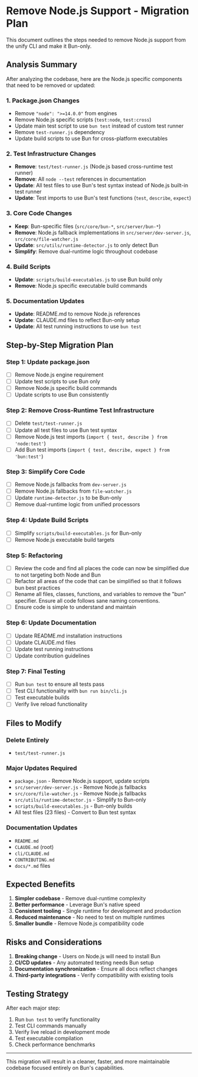 # Remove Node.js Support - Migration Plan

This document outlines the steps needed to remove Node.js support from the unify CLI and make it Bun-only.

## Analysis Summary

After analyzing the codebase, here are the Node.js specific components that need to be removed or updated:

### 1. Package.json Changes
- Remove `"node": ">=14.0.0"` from engines
- Remove Node.js specific scripts (`test:node`, `test:cross`)
- Update main test script to use `bun test` instead of custom test runner
- Remove `test-runner.js` dependency
- Update build scripts to use Bun for cross-platform executables

### 2. Test Infrastructure Changes
- **Remove**: `test/test-runner.js` (Node.js based cross-runtime test runner)
- **Remove**: All `node --test` references in documentation
- **Update**: All test files to use Bun's test syntax instead of Node.js built-in test runner
- **Update**: Test imports to use Bun's test functions (`test`, `describe`, `expect`)

### 3. Core Code Changes
- **Keep**: Bun-specific files (`src/core/bun-*`, `src/server/bun-*`)
- **Remove**: Node.js fallback implementations in `src/server/dev-server.js`, `src/core/file-watcher.js`
- **Update**: `src/utils/runtime-detector.js` to only detect Bun
- **Simplify**: Remove dual-runtime logic throughout codebase

### 4. Build Scripts
- **Update**: `scripts/build-executables.js` to use Bun build only
- **Remove**: Node.js specific executable build commands

### 5. Documentation Updates
- **Update**: README.md to remove Node.js references
- **Update**: CLAUDE.md files to reflect Bun-only setup
- **Update**: All test running instructions to use `bun test`

## Step-by-Step Migration Plan

### Step 1: Update package.json
- [ ] Remove Node.js engine requirement
- [ ] Update test scripts to use Bun only
- [ ] Remove Node.js specific build commands
- [ ] Update scripts to use Bun consistently

### Step 2: Remove Cross-Runtime Test Infrastructure
- [ ] Delete `test/test-runner.js`
- [ ] Update all test files to use Bun test syntax
- [ ] Remove Node.js test imports (`import { test, describe } from 'node:test'`)
- [ ] Add Bun test imports (`import { test, describe, expect } from 'bun:test'`)

### Step 3: Simplify Core Code
- [ ] Remove Node.js fallbacks from `dev-server.js`
- [ ] Remove Node.js fallbacks from `file-watcher.js`
- [ ] Update `runtime-detector.js` to be Bun-only
- [ ] Remove dual-runtime logic from unified processors

### Step 4: Update Build Scripts
- [ ] Simplify `scripts/build-executables.js` for Bun-only
- [ ] Remove Node.js executable build targets

### Step 5: Refactoring
- [ ] Review the code and find all places the code can now be simplified due to not targeting both Node and Bun
- [ ] Refactor all areas of the code that can be simplified so that it follows bun best practices
- [ ] Rename all files, classes, functions, and variables to remove the "bun" specifier. Ensure all code follows sane naming conventions.
- [ ] Ensure code is simple to understand and maintain

### Step 6: Update Documentation
- [ ] Update README.md installation instructions
- [ ] Update CLAUDE.md files
- [ ] Update test running instructions
- [ ] Update contribution guidelines

### Step 7: Final Testing
- [ ] Run `bun test` to ensure all tests pass
- [ ] Test CLI functionality with `bun run bin/cli.js`
- [ ] Test executable builds
- [ ] Verify live reload functionality

## Files to Modify

### Delete Entirely
- `test/test-runner.js`

### Major Updates Required
- `package.json` - Remove Node.js support, update scripts
- `src/server/dev-server.js` - Remove Node.js fallbacks
- `src/core/file-watcher.js` - Remove Node.js fallbacks  
- `src/utils/runtime-detector.js` - Simplify to Bun-only
- `scripts/build-executables.js` - Bun-only builds
- All test files (23 files) - Convert to Bun test syntax

### Documentation Updates
- `README.md`
- `CLAUDE.md` (root)
- `cli/CLAUDE.md`
- `CONTRIBUTING.md`
- `docs/*.md` files

## Expected Benefits

1. **Simpler codebase** - Remove dual-runtime complexity
2. **Better performance** - Leverage Bun's native speed
3. **Consistent tooling** - Single runtime for development and production
4. **Reduced maintenance** - No need to test on multiple runtimes
5. **Smaller bundle** - Remove Node.js compatibility code

## Risks and Considerations

1. **Breaking change** - Users on Node.js will need to install Bun
2. **CI/CD updates** - Any automated testing needs Bun setup
3. **Documentation synchronization** - Ensure all docs reflect changes
4. **Third-party integrations** - Verify compatibility with existing tools

## Testing Strategy

After each major step:
1. Run `bun test` to verify functionality
2. Test CLI commands manually
3. Verify live reload in development mode
4. Test executable compilation
5. Check performance benchmarks

---

This migration will result in a cleaner, faster, and more maintainable codebase focused entirely on Bun's capabilities.